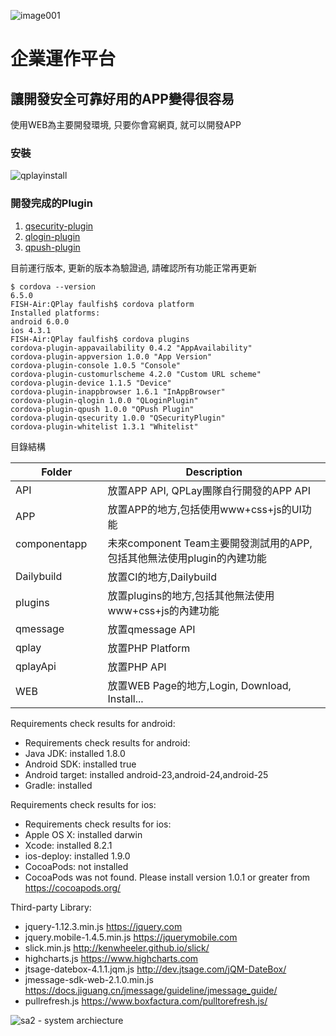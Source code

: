![image001](https://cloud.githubusercontent.com/assets/1924451/20743151/9735df36-b70f-11e6-95d0-dd794b2d60bd.png)

# 企業運作平台
## 讓開發安全可靠好用的APP變得很容易

使用WEB為主要開發環境, 只要你會寫網頁, 就可以開發APP

###  安裝

![qplayinstall](https://cloud.githubusercontent.com/assets/1924451/18819378/6873332c-83c2-11e6-892f-db70c5257f4d.png)

### 開發完成的Plugin
1. [qsecurity-plugin](https://github.com/BenQdigiPages/EnterpriseAPPPlatform/wiki/qsecurity-plugin)
2. [qlogin-plugin](https://github.com/BenQdigiPages/EnterpriseAPPPlatform/wiki/qlogin-plugin)
3. [qpush-plugin](https://github.com/BenQdigiPages/EnterpriseAPPPlatform/issues/14)

目前運行版本, 更新的版本為驗證過, 請確認所有功能正常再更新

```
$ cordova --version
6.5.0
FISH-Air:QPlay faulfish$ cordova platform
Installed platforms:
android 6.0.0
ios 4.3.1
FISH-Air:QPlay faulfish$ cordova plugins
cordova-plugin-appavailability 0.4.2 "AppAvailability"
cordova-plugin-appversion 1.0.0 "App Version"
cordova-plugin-console 1.0.5 "Console"
cordova-plugin-customurlscheme 4.2.0 "Custom URL scheme"
cordova-plugin-device 1.1.5 "Device"
cordova-plugin-inappbrowser 1.6.1 "InAppBrowser"
cordova-plugin-qlogin 1.0.0 "QLoginPlugin"
cordova-plugin-qpush 1.0.0 "QPush Plugin"
cordova-plugin-qsecurity 1.0.0 "QSecurityPlugin"
cordova-plugin-whitelist 1.3.1 "Whitelist"
```

目錄結構

Folder | Description
------------ | -------------
API                   | 放置APP API, QPLay團隊自行開發的APP API
APP                   | 放置APP的地方,包括使用www+css+js的UI功能
componentapp          | 未來component Team主要開發測試用的APP,包括其他無法使用plugin的內建功能
Dailybuild            | 放置CI的地方,Dailybuild
plugins               | 放置plugins的地方,包括其他無法使用www+css+js的內建功能
qmessage              | 放置qmessage API
qplay                 | 放置PHP Platform
qplayApi              | 放置PHP API
WEB                   | 放置WEB Page的地方,Login, Download, Install...

Requirements check results for android:
 - Requirements check results for android:
 - Java JDK: installed 1.8.0
 - Android SDK: installed true
 - Android target: installed android-23,android-24,android-25
 - Gradle: installed 

Requirements check results for ios:
 - Requirements check results for ios:
 - Apple OS X: installed darwin
 - Xcode: installed 8.2.1
 - ios-deploy: installed 1.9.0
 - CocoaPods: not installed 
 - CocoaPods was not found. Please install version 1.0.1 or greater from https://cocoapods.org/

Third-party Library:
 - jquery-1.12.3.min.js https://jquery.com
 - jquery.mobile-1.4.5.min.js https://jquerymobile.com
 - slick.min.js http://kenwheeler.github.io/slick/
 - highcharts.js https://www.highcharts.com
 - jtsage-datebox-4.1.1.jqm.js http://dev.jtsage.com/jQM-DateBox/
 - jmessage-sdk-web-2.1.0.min.js https://docs.jiguang.cn/jmessage/guideline/jmessage_guide/
 - pullrefresh.js https://www.boxfactura.com/pulltorefresh.js/

![sa2 - system archiecture](https://cloud.githubusercontent.com/assets/1924451/24186815/026d322e-0f15-11e7-9407-ee799456cba9.png)

